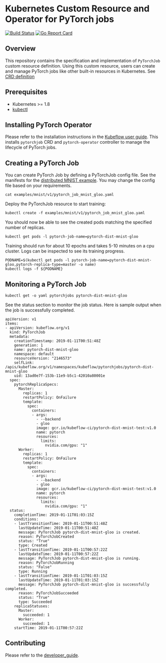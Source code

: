 
# Kubernetes Custom Resource and Operator for PyTorch jobs

[![Build Status](https://travis-ci.org/kubeflow/pytorch-operator.svg?branch=master)](https://travis-ci.org/kubeflow/pytorch-operator)
[![Go Report Card](https://goreportcard.com/badge/github.com/kubeflow/pytorch-operator)](https://goreportcard.com/report/github.com/kubeflow/pytorch-operator)

## Overview

This repository contains the specification and implementation of `PyTorchJob` custom resource definition. Using this custom resource, users can create and manage PyTorch jobs like other built-in resources in Kubernetes. See [CRD definition](https://github.com/kubeflow/pytorch-operator/blob/master/manifests/crd.yaml)

## Prerequisites

- Kubernetes >= 1.8
- [kubectl](https://kubernetes.io/docs/tasks/tools/install-kubectl)

## Installing PyTorch Operator

  Please refer to the installation instructions in the [Kubeflow user guide](https://www.kubeflow.org/docs/started/getting-started/). This installs `pytorchjob` CRD and `pytorch-operator` controller to manage the lifecycle of PyTorch jobs.

## Creating a PyTorch Job

You can create PyTorch Job by defining a PyTorchJob config file. See the manifests for the [distributed MNIST example](./examples/mnist/). You may change the config file based on your requirements.

```
cat examples/mnist/v1/pytorch_job_mnist_gloo.yaml
```
Deploy the PyTorchJob resource to start training:

```
kubectl create -f examples/mnist/v1/pytorch_job_mnist_gloo.yaml
```
You should now be able to see the created pods matching the specified number of replicas.

```
kubectl get pods -l pytorch-job-name=pytorch-dist-mnist-gloo
```
Training should run for about 10 epochs and takes 5-10 minutes on a cpu cluster. Logs can be inspected to see its training progress.

```
PODNAME=$(kubectl get pods -l pytorch-job-name=pytorch-dist-mnist-gloo,pytorch-replica-type=master -o name)
kubectl logs -f ${PODNAME}
```
## Monitoring a PyTorch Job

```
kubectl get -o yaml pytorchjobs pytorch-dist-mnist-gloo
```
See the status section to monitor the job status. Here is sample output when the job is successfully completed.

```
apiVersion: v1
items:
- apiVersion: kubeflow.org/v1
  kind: PyTorchJob
  metadata:
    creationTimestamp: 2019-01-11T00:51:48Z
    generation: 1
    name: pytorch-dist-mnist-gloo
    namespace: default
    resourceVersion: "2146573"
    selfLink: /apis/kubeflow.org/v1/namespaces/kubeflow/pytorchjobs/pytorch-dist-mnist-gloo
    uid: 13ad0e7f-153b-11e9-b5c1-42010a80001e
  spec:
    pytorchReplicaSpecs:
      Master:
        replicas: 1
        restartPolicy: OnFailure
        template:
          spec:
            containers:
            - args:
              - --backend
              - gloo
              image: gcr.io/kubeflow-ci/pytorch-dist-mnist-test:v1.0
              name: pytorch
              resources:
                limits:
                  nvidia.com/gpu: "1"
      Worker:
        replicas: 1
        restartPolicy: OnFailure
        template:
          spec:
            containers:
            - args:
              - --backend
              - gloo
              image: gcr.io/kubeflow-ci/pytorch-dist-mnist-test:v1.0
              name: pytorch
              resources:
                limits:
                  nvidia.com/gpu: "1"
  status:
    completionTime: 2019-01-11T01:03:15Z
    conditions:
    - lastTransitionTime: 2019-01-11T00:51:48Z
      lastUpdateTime: 2019-01-11T00:51:48Z
      message: PyTorchJob pytorch-dist-mnist-gloo is created.
      reason: PyTorchJobCreated
      status: "True"
      type: Created
    - lastTransitionTime: 2019-01-11T00:57:22Z
      lastUpdateTime: 2019-01-11T00:57:22Z
      message: PyTorchJob pytorch-dist-mnist-gloo is running.
      reason: PyTorchJobRunning
      status: "False"
      type: Running
    - lastTransitionTime: 2019-01-11T01:03:15Z
      lastUpdateTime: 2019-01-11T01:03:15Z
      message: PyTorchJob pytorch-dist-mnist-gloo is successfully completed.
      reason: PyTorchJobSucceeded
      status: "True"
      type: Succeeded
    replicaStatuses:
      Master:
        succeeded: 1
      Worker:
        succeeded: 1
    startTime: 2019-01-11T00:57:22Z
```

## Contributing

Please refer to the [developer_guide](developer_guide.md).
